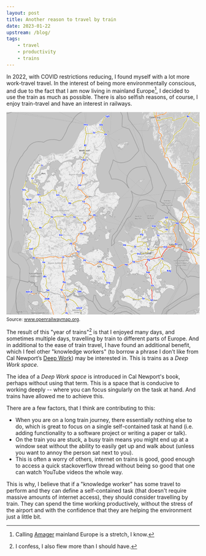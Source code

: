 ```yaml
---
layout: post
title: Another reason to travel by train
date: 2023-01-22
upstream: /blog/
tags: 
    - travel
    - productivity
    - trains
---
```


In 2022, with COVID restrictions reducing, I found myself with a lot more work-travel travel. 
In the interest of being more environmentally conscious, and due to the fact that I am now living in mainland Europe[^1], I decided to use the train as much as possible. 
There is also selfish reasons, of course, I enjoy train-travel and have an interest in railways.

<img src="/assets/img/rail_dk.png" alt="A map of Denmark showing the train lines (from OpenRailwayMap).">
<small>
Source: <a href="https://www.openrailwaymap.org/?style=standard&lat=56.04596557185144&lon=10.94512939453125&zoom=8">www.openrailwaymap.org</a>.
</small>

The result of this "year of trains"[^2] is that I enjoyed many days, and sometimes multiple days, travelling by train to different parts of Europe. 
And in additional to the ease of train travel, I have found an additional benefit, which I feel other "knowledge workers" (to borrow a phrase I don’t like from Cal Newport’s [Deep Work](https://mccluskey.scot/2022/12/21/thoughts-on-deep-work.html)) may be interested in. 
This is trains as a *Deep Work space*. 

The idea of a *Deep Work space* is introduced in Cal Newport's book, perhaps without using that term. 
This is a space that is conducive to working deeply -- where you can focus singularly on the task at hand. 
And trains have allowed me to achieve this.

There are a few factors, that I think are contributing to this:
- When you are on a long train journey, there essentially nothing else to do, which is great to focus on a single self-contained task at hand (i.e. adding functionality to a software project or writing a paper or talk). 
- On the train you are stuck, a busy train means you might end up at a window seat without the ability to easily get up and walk about (unless you want to annoy the person sat next to you). 
- This is often a worry of others, internet on trains is good, good enough to access a quick stackoverflow thread without being so good that one can watch YouTube videos the whole way. 

This is why, I believe that if a "knowledge worker" has some travel to perform and they can define a self-contained task (that doesn't require massive amounts of internet access), they should consider travelling by train. 
They can spend the time working productively, without the stress of the airport and with the confidence that they are helping the environment just a little bit. 

[^1]: Calling [Amager](https://en.wikipedia.org/wiki/Amager) mainland Europe is a stretch, I know. 
[^2]: I confess, I also flew more than I should have.